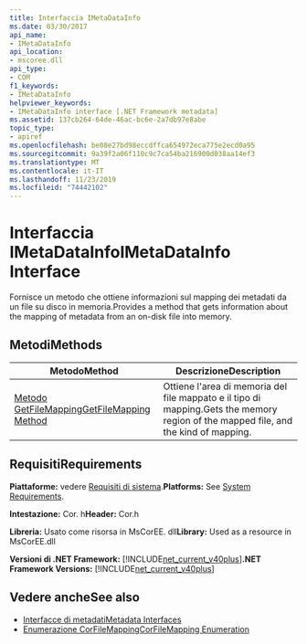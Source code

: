 ```yaml
---
title: Interfaccia IMetaDataInfo
ms.date: 03/30/2017
api_name:
- IMetaDataInfo
api_location:
- mscoree.dll
api_type:
- COM
f1_keywords:
- IMetaDataInfo
helpviewer_keywords:
- IMetaDataInfo interface [.NET Framework metadata]
ms.assetid: 137cb264-64de-46ac-bc6e-2a7db97e8abe
topic_type:
- apiref
ms.openlocfilehash: be08e27bd98eccdffca654972eca775e2ecd0a95
ms.sourcegitcommit: 9a39f2a06f110c9c7ca54ba216900d038aa14ef3
ms.translationtype: MT
ms.contentlocale: it-IT
ms.lasthandoff: 11/23/2019
ms.locfileid: "74442102"
---
```

# <a name="imetadatainfo-interface"></a><span data-ttu-id="b825b-102">Interfaccia IMetaDataInfo</span><span class="sxs-lookup"><span data-stu-id="b825b-102">IMetaDataInfo Interface</span></span>
<span data-ttu-id="b825b-103">Fornisce un metodo che ottiene informazioni sul mapping dei metadati da un file su disco in memoria.</span><span class="sxs-lookup"><span data-stu-id="b825b-103">Provides a method that gets information about the mapping of metadata from an on-disk file into memory.</span></span>  
  
## <a name="methods"></a><span data-ttu-id="b825b-104">Metodi</span><span class="sxs-lookup"><span data-stu-id="b825b-104">Methods</span></span>  
  
|<span data-ttu-id="b825b-105">Metodo</span><span class="sxs-lookup"><span data-stu-id="b825b-105">Method</span></span>|<span data-ttu-id="b825b-106">Descrizione</span><span class="sxs-lookup"><span data-stu-id="b825b-106">Description</span></span>|  
|------------|-----------------|  
|[<span data-ttu-id="b825b-107">Metodo GetFileMapping</span><span class="sxs-lookup"><span data-stu-id="b825b-107">GetFileMapping Method</span></span>](../../../../docs/framework/unmanaged-api/metadata/imetadatainfo-getfilemapping-method.md)|<span data-ttu-id="b825b-108">Ottiene l'area di memoria del file mappato e il tipo di mapping.</span><span class="sxs-lookup"><span data-stu-id="b825b-108">Gets the memory region of the mapped file, and the kind of mapping.</span></span>|  
  
## <a name="requirements"></a><span data-ttu-id="b825b-109">Requisiti</span><span class="sxs-lookup"><span data-stu-id="b825b-109">Requirements</span></span>  
 <span data-ttu-id="b825b-110">**Piattaforme:** vedere [Requisiti di sistema](../../../../docs/framework/get-started/system-requirements.md).</span><span class="sxs-lookup"><span data-stu-id="b825b-110">**Platforms:** See [System Requirements](../../../../docs/framework/get-started/system-requirements.md).</span></span>  
  
 <span data-ttu-id="b825b-111">**Intestazione:** Cor. h</span><span class="sxs-lookup"><span data-stu-id="b825b-111">**Header:** Cor.h</span></span>  
  
 <span data-ttu-id="b825b-112">**Libreria:** Usato come risorsa in MsCorEE. dll</span><span class="sxs-lookup"><span data-stu-id="b825b-112">**Library:** Used as a resource in MsCorEE.dll</span></span>  
  
 <span data-ttu-id="b825b-113">**Versioni di .NET Framework:** [!INCLUDE[net_current_v40plus](../../../../includes/net-current-v40plus-md.md)]</span><span class="sxs-lookup"><span data-stu-id="b825b-113">**.NET Framework Versions:** [!INCLUDE[net_current_v40plus](../../../../includes/net-current-v40plus-md.md)]</span></span>  
  
## <a name="see-also"></a><span data-ttu-id="b825b-114">Vedere anche</span><span class="sxs-lookup"><span data-stu-id="b825b-114">See also</span></span>

- [<span data-ttu-id="b825b-115">Interfacce di metadati</span><span class="sxs-lookup"><span data-stu-id="b825b-115">Metadata Interfaces</span></span>](../../../../docs/framework/unmanaged-api/metadata/metadata-interfaces.md)
- [<span data-ttu-id="b825b-116">Enumerazione CorFileMapping</span><span class="sxs-lookup"><span data-stu-id="b825b-116">CorFileMapping Enumeration</span></span>](../../../../docs/framework/unmanaged-api/metadata/corfilemapping-enumeration.md)

